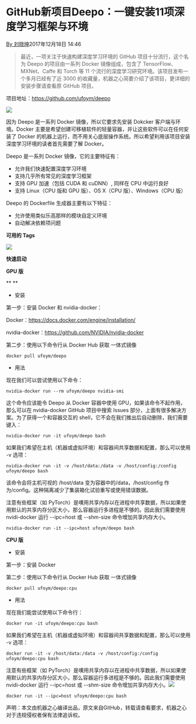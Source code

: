 GitHub新项目Deepo：一键安装11项深度学习框架与环境
=================================================

[By 刘晓坤](/users/0437febc-e991-4698-a3e4-e2f3a76a6e2e)2017年12月18日 14:46

> 最近，一项关注于快速构建深度学习环境的 GitHub 项目十分流行，这个名为 Deepo 的项目由一系列 Docker 镜像组成，包含了 TensorFlow、MXNet、Caffe 和 Torch 等 11 个流行的深度学习研究环境。该项目发布一个多月已经有了近 3000 的收藏量，机器之心简要介绍了该项目，更详细的安装步骤请查看原 GitHub 项目。

项目地址：https://github.com/ufoym/deepo

![](https://image.jiqizhixin.com/uploads/wangeditor/7dfcae48-51a7-4f7b-96a4-6956c046a095/4395301.jpg)

因为 Deepo 是一系列 Docker 镜像，所以它要求先安装 Dokcker 客户端与环境。Docker 主要是希望创建可移植软件的轻量容器，并让这些软件可以在任何安装了 Docker 的机器上运行，而不用关心底层操作系统。所以希望利用该项目安装深度学习环境的读者首先需要了解 Docker。

Deepo 是一系列 Docker 镜像，它的主要特征有：

-   允许我们快速配置深度学习环境
-   支持几乎所有常见的深度学习框架
-   支持 GPU 加速（包括 CUDA 和 cuDNN）, 同样在 CPU 中运行良好
-   支持 Linux（CPU 版和 GPU 版）、OS X（CPU 版）、Windows（CPU 版）

Deepo 的 Dockerfile 生成器主要有以下特征：

-   允许使用类似乐高那样的模块自定义环境
-   自动解决依赖项问题

**可用的 Tags**

![](https://image.jiqizhixin.com/uploads/wangeditor/7dfcae48-51a7-4f7b-96a4-6956c046a095/5195702.png)

**快速启动**

**GPU 版**

**
**

-   安装

第一步：安装 Docker 和 nvidia-docker：

Docker：https://docs.docker.com/engine/installation/

nvidia-docker：https://github.com/NVIDIA/nvidia-docker

第二步：使用以下命令行从 Docker Hub 获取 一体式镜像

``` {data-initialized="true" data-gclp-id="0"}
docker pull ufoym/deepo
```

-   用法

现在我们可以尝试使用以下命令：

``` {data-initialized="true" data-gclp-id="1"}
nvidia-docker run --rm ufoym/deepo nvidia-smi
```

这个命令应该能令 Deepo 从 Docker 容器中使用 GPU，如果该命令不起作用，那么可以在 nvidia-docker GitHub 项目中搜索 Issues 部分，上面有很多解决方案。为了获得一个和容器交互的 shell，它不会在我们推出后自动删除，我们需要键入：

``` {data-initialized="true" data-gclp-id="2"}
nvidia-docker run -it ufoym/deepo bash
```

如果我们希望在主机（机器或虚拟环境）和容器间共享数据和配置，那么可以使用 -v 选项：

``` {data-initialized="true" data-gclp-id="3"}
nvidia-docker run -it -v /host/data:/data -v /host/config:/config ufoym/deepo bash
```

该命令会将主机可视的 /host/data 变为容器中的/data，/host/config 作为/config。这种隔离减少了集装箱化试验重写或使用错误数据。

注意有些框架（如 PyTorch）是噢用共享内存以在进程中共享数据，所以如果使用默认的共享内存分区大小，那么容器运行多进程是不够的。因此我们需要使用 nvidi-docker 运行 --ipc=host 或 --shm-size 命令增加共享内存大小。

``` {data-initialized="true" data-gclp-id="4"}
nvidia-docker run -it --ipc=host ufoym/deepo bash
```

**CPU 版**

-   安装

第一步：安装 Docker

第二步：使用以下命令行从 Docker Hub 获取 一体式镜像

``` {data-initialized="true" data-gclp-id="5"}
docker pull ufoym/deepo:cpu
```

-   用法

现在我们能尝试使用以下命令行：

``` {data-initialized="true" data-gclp-id="6"}
docker run -it ufoym/deepo:cpu bash
```

如果我们希望在主机（机器或虚拟环境）和容器间共享数据和配置，那么可以使用 -v 选项：

``` {data-initialized="true" data-gclp-id="7"}
docker run -it -v /host/data:/data -v /host/config:/config ufoym/deepo:cpu bash
```

注意有些框架（如 PyTorch）是噢用共享内存以在进程中共享数据，所以如果使用默认的共享内存分区大小，那么容器运行多进程是不够的。因此我们需要使用 nvidi-docker 运行 --ipc=host 或 --shm-size 命令增加共享内存大小。![](https://image.jiqizhixin.com/uploads/wangeditor/7dfcae48-51a7-4f7b-96a4-6956c046a095/67194微信图片_20170924135925.png)

``` {data-initialized="true" data-gclp-id="8"}
docker run -it --ipc=host ufoym/deepo:cpu bash
```

声明：本文由机器之心编译出品，原文来自GitHub，转载请查看要求，机器之心对于违规侵权者保有法律追诉权。
